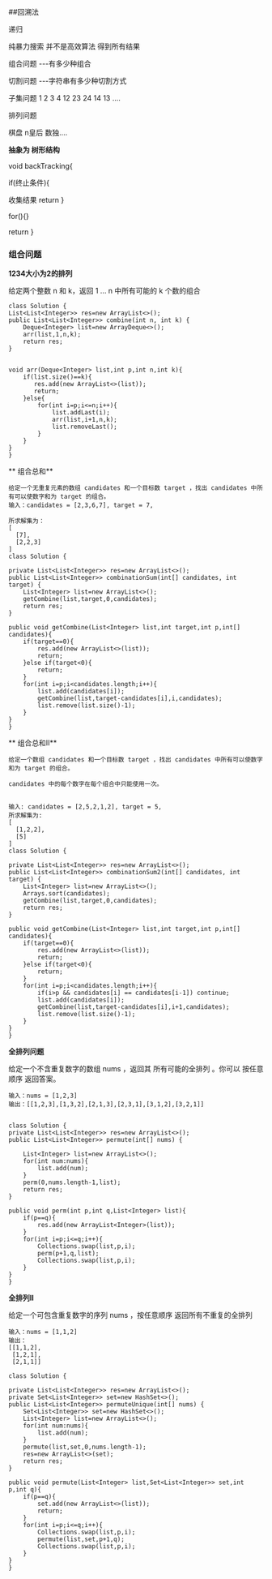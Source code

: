 ##回溯法 

递归

纯暴力搜索  并不是高效算法 得到所有结果

组合问题 ---有多少种组合

切割问题 ---字符串有多少种切割方式

子集问题  1 2 3 4   12 23 24 14 13 ....

排列问题 

棋盘  n皇后  数独....



**抽象为  树形结构**



void backTracking{
	
if(终止条件){

收集结果
return 
}

for(){}

return
}








### 组合问题


**1234大小为2的排列**

给定两个整数 n 和 k，返回 1 ... n 中所有可能的 k 个数的组合

	class Solution {
    List<List<Integer>> res=new ArrayList<>();
    public List<List<Integer>> combine(int n, int k) {
        Deque<Integer> list=new ArrayDeque<>();
        arr(list,1,n,k);
        return res;
    }


    void arr(Deque<Integer> list,int p,int n,int k){
        if(list.size()==k){
           res.add(new ArrayList<>(list));
           return;
        }else{
            for(int i=p;i<=n;i++){
                list.addLast(i);
                arr(list,i+1,n,k);
                list.removeLast();
            }
        }
    }
	}

** 组合总和**

	给定一个无重复元素的数组 candidates 和一个目标数 target ，找出 candidates 中所有可以使数字和为 target 的组合。
	输入：candidates = [2,3,6,7], target = 7,

	所求解集为：
	[
	  [7],
	  [2,2,3]
	]
	class Solution {

    private List<List<Integer>> res=new ArrayList<>();
    public List<List<Integer>> combinationSum(int[] candidates, int target) {
        List<Integer> list=new ArrayList<>();
        getCombine(list,target,0,candidates);
        return res;
    }

    public void getCombine(List<Integer> list,int target,int p,int[] candidates){
        if(target==0){
            res.add(new ArrayList<>(list));
            return;
        }else if(target<0){
            return;
        }
        for(int i=p;i<candidates.length;i++){
            list.add(candidates[i]);
            getCombine(list,target-candidates[i],i,candidates);
            list.remove(list.size()-1);
        }
    }
	}



** 组合总和Ⅱ**

	给定一个数组 candidates 和一个目标数 target ，找出 candidates 中所有可以使数字和为 target 的组合。

	candidates 中的每个数字在每个组合中只能使用一次。


	输入: candidates = [2,5,2,1,2], target = 5,
	所求解集为:
	[
	  [1,2,2],
	  [5]
	]
	class Solution {

    private List<List<Integer>> res=new ArrayList<>();
    public List<List<Integer>> combinationSum2(int[] candidates, int target) {
        List<Integer> list=new ArrayList<>();
        Arrays.sort(candidates);
        getCombine(list,target,0,candidates);
        return res;
    }

    public void getCombine(List<Integer> list,int target,int p,int[] candidates){
        if(target==0){
            res.add(new ArrayList<>(list));
            return;
        }else if(target<0){
            return;
        }
        for(int i=p;i<candidates.length;i++){
            if(i>p && candidates[i] == candidates[i-1]) continue;
            list.add(candidates[i]);
            getCombine(list,target-candidates[i],i+1,candidates);
            list.remove(list.size()-1);
        }
    }
	}



**全排列问题**

给定一个不含重复数字的数组 nums ，返回其 所有可能的全排列 。你可以 按任意顺序 返回答案。

	输入：nums = [1,2,3]
	输出：[[1,2,3],[1,3,2],[2,1,3],[2,3,1],[3,1,2],[3,2,1]]


	class Solution {
    private List<List<Integer>> res=new ArrayList<>();  
    public List<List<Integer>> permute(int[] nums) {
        
        List<Integer> list=new ArrayList<>();
        for(int num:nums){
            list.add(num);
        }
        perm(0,nums.length-1,list);
        return res;
    }

    public void perm(int p,int q,List<Integer> list){
        if(p==q){
            res.add(new ArrayList<Integer>(list));
        }
        for(int i=p;i<=q;i++){
            Collections.swap(list,p,i);
            perm(p+1,q,list);
            Collections.swap(list,p,i);
        }
    }
	}



**全排列Ⅱ**

给定一个可包含重复数字的序列 nums ，按任意顺序 返回所有不重复的全排列

	输入：nums = [1,1,2]
	输出：
	[[1,1,2],
	 [1,2,1],
	 [2,1,1]]

	class Solution {

    private List<List<Integer>> res=new ArrayList<>();
    private Set<List<Integer>> set=new HashSet<>();
    public List<List<Integer>> permuteUnique(int[] nums) {
        Set<List<Integer>> set=new HashSet<>();
        List<Integer> list=new ArrayList<>();
        for(int num:nums){
            list.add(num);
        }
        permute(list,set,0,nums.length-1);
        res=new ArrayList<>(set);
        return res;
    }

    public void permute(List<Integer> list,Set<List<Integer>> set,int p,int q){
        if(p==q){
            set.add(new ArrayList<>(list));
            return;
        }
        for(int i=p;i<=q;i++){
            Collections.swap(list,p,i);
            permute(list,set,p+1,q);
            Collections.swap(list,p,i);
        }
    }
	}